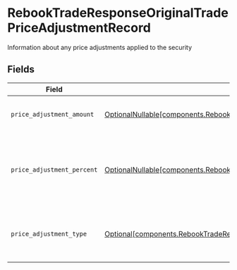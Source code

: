 # RebookTradeResponseOriginalTradePriceAdjustmentRecord

Information about any price adjustments applied to the security


## Fields

| Field                                                                                                                                                                    | Type                                                                                                                                                                     | Required                                                                                                                                                                 | Description                                                                                                                                                              | Example                                                                                                                                                                  |
| ------------------------------------------------------------------------------------------------------------------------------------------------------------------------ | ------------------------------------------------------------------------------------------------------------------------------------------------------------------------ | ------------------------------------------------------------------------------------------------------------------------------------------------------------------------ | ------------------------------------------------------------------------------------------------------------------------------------------------------------------------ | ------------------------------------------------------------------------------------------------------------------------------------------------------------------------ |
| `price_adjustment_amount`                                                                                                                                                | [OptionalNullable[components.RebookTradeResponseOriginalTradePriceAdjustmentAmount]](../../models/components/rebooktraderesponseoriginaltradepriceadjustmentamount.md)   | :heavy_minus_sign:                                                                                                                                                       | Total monetary value of the price_adjustment                                                                                                                             | {<br/>"value": "0.25"<br/>}                                                                                                                                              |
| `price_adjustment_percent`                                                                                                                                               | [OptionalNullable[components.RebookTradeResponseOriginalTradePriceAdjustmentPercent]](../../models/components/rebooktraderesponseoriginaltradepriceadjustmentpercent.md) | :heavy_minus_sign:                                                                                                                                                       | The percent at which the price was adjusted. Expressed as a number from 0.00-100 (rounded to 2 decimals)                                                                 | {<br/>"value": "0.25"<br/>}                                                                                                                                              |
| `price_adjustment_type`                                                                                                                                                  | [Optional[components.RebookTradeResponseOriginalTradePriceAdjustmentType]](../../models/components/rebooktraderesponseoriginaltradepriceadjustmenttype.md)               | :heavy_minus_sign:                                                                                                                                                       | The type of price adjustment being applied by the broker to the net price of the security                                                                                | MARKUP                                                                                                                                                                   |